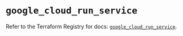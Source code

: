# `google_cloud_run_service`

Refer to the Terraform Registry for docs: [`google_cloud_run_service`](https://registry.terraform.io/providers/hashicorp/google/5.18.0/docs/resources/cloud_run_service).
